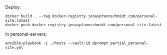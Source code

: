 Deploy:

```
docker build . --tag docker-registry.jonaspfannschmidt.com/personal-site:latest
docker push docker-registry.jonaspfannschmidt.com/personal-site:latest
```

In personal-servers:

```
ansible-playbook -i ./hosts --vault-id @prompt partial_personal-site.yml
```
